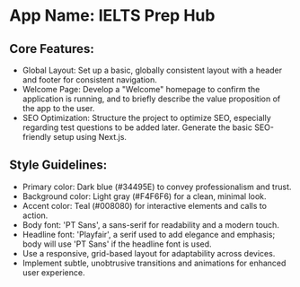 # **App Name**: IELTS Prep Hub

## Core Features:

- Global Layout: Set up a basic, globally consistent layout with a header and footer for consistent navigation.
- Welcome Page: Develop a "Welcome" homepage to confirm the application is running, and to briefly describe the value proposition of the app to the user.
- SEO Optimization: Structure the project to optimize SEO, especially regarding test questions to be added later. Generate the basic SEO-friendly setup using Next.js.

## Style Guidelines:

- Primary color: Dark blue (#34495E) to convey professionalism and trust.
- Background color: Light gray (#F4F6F6) for a clean, minimal look.
- Accent color: Teal (#008080) for interactive elements and calls to action.
- Body font: 'PT Sans', a sans-serif for readability and a modern touch.
- Headline font: 'Playfair', a serif used to add elegance and emphasis; body will use 'PT Sans' if the headline font is used.
- Use a responsive, grid-based layout for adaptability across devices.
- Implement subtle, unobtrusive transitions and animations for enhanced user experience.